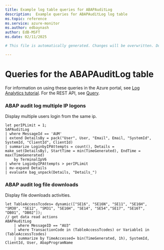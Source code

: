 ```yaml
---
title: Example log table queries for ABAPAuditLog
description:  Example queries for ABAPAuditLog log table
ms.topic: reference
ms.service: azure-monitor
ms.author: edbaynash
author: EdB-MSFT
ms.date: 02/11/2025

# This file is automatically generated. Changes will be overwritten. Do not change this file directly. 

---
```


# Queries for the ABAPAuditLog table

For information on using these queries in the Azure portal, see [Log Analytics tutorial](/azure/azure-monitor/logs/log-analytics-tutorial). For the REST API, see [Query](/rest/api/loganalytics/query).


### ABAP audit log multiple IP logons  


Display multiple users login from the same ip.  

```query
let perIPLimit = 1;
SAPAuditLog
| where MessageId == 'AUM'
| extend DetailsBy = pack("User", User, "Email", Email, "SystemId", SystemId, "ClientId", ClientId)
| summarize LoginbyIPAttempts = count(), Details = make_set(DetailsBy), StartTime = min(TimeGenerated), EndTime = max(TimeGenerated)
    by TerminalIpV6
| where LoginbyIPAttempts > perIPLimit
| mv-expand Details
| evaluate bag_unpack(Details, "Details_")
```



### ABAP audit log file downloads  


Display file downloads activities.  

```query
let TableAccessTcodes= dynamic(["SE16", "SE16N", "SE11", "SE16H", "SM30", "SE12", "SM31", "SE16H", "SE14", "SE54","SE17", "SE16T", "DB01", "DB02"]);
// get data read actions
ABAPAuditLog
    | where MessageID == "AU3"
    | where TransactionCode in (TableAccessTcodes) or Variable1 in (TableAccessTcodes)
    | summarize by TimeAccessed= bin(TimeGenerated, 1h), SystemId, ClientId, User, AbapProgramName
```

